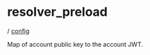 # resolver_preload

/ [config](/ref/config/index.md) 

Map of account public key to the account JWT.

